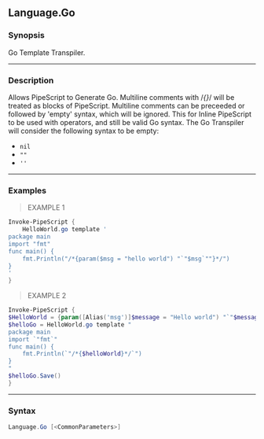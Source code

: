 Language.Go
-----------




### Synopsis
Go Template Transpiler.



---


### Description

Allows PipeScript to Generate Go.
Multiline comments with /*{}*/ will be treated as blocks of PipeScript.
Multiline comments can be preceeded or followed by 'empty' syntax, which will be ignored.
This for Inline PipeScript to be used with operators, and still be valid Go syntax. 
The Go Transpiler will consider the following syntax to be empty:
* ```nil```
* ```""```
* ```''```



---


### Examples
> EXAMPLE 1

```PowerShell
Invoke-PipeScript {    
    HelloWorld.go template '
package main
import "fmt"
func main() {
    fmt.Println("/*{param($msg = "hello world") "`"$msg`""}*/")
}
'
}
```
> EXAMPLE 2

```PowerShell
Invoke-PipeScript {
$HelloWorld = {param([Alias('msg')]$message = "Hello world") "`"$message`""}
$helloGo = HelloWorld.go template "
package main
import `"fmt`"
func main() {
    fmt.Println(`"/*{$helloWorld}*/`")
}
"
$helloGo.Save()
}
```


---


### Syntax
```PowerShell
Language.Go [<CommonParameters>]
```
